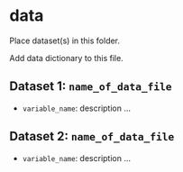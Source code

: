 # data

Place dataset(s) in this folder.

Add data dictionary to this file.

## Dataset 1: `name_of_data_file`

- `variable_name`: description
...

## Dataset 2: `name_of_data_file`

- `variable_name`: description
...

